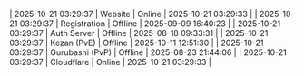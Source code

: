 | 2025-10-21 03:29:37 | Website | Online | 2025-10-21 03:29:33 |
| 2025-10-21 03:29:37 | Registration | Offline | 2025-09-09 16:40:23 |
| 2025-10-21 03:29:37 | Auth Server | Offline | 2025-08-18 09:33:31 |
| 2025-10-21 03:29:37 | Kezan (PvE) | Offline | 2025-10-11 12:51:30 |
| 2025-10-21 03:29:37 | Gurubashi (PvP) | Offline | 2025-08-23 21:44:06 |
| 2025-10-21 03:29:37 | Cloudflare | Online | 2025-10-21 03:29:33 |
